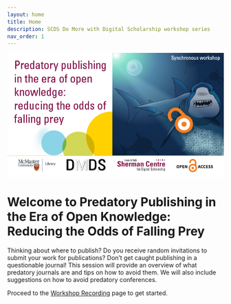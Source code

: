 ```yaml
---
layout: home
title: Home
description: SCDS Do More with Digital Scholarship workshop series
nav_order: 1
---
```


<img src="assets/img/PredPubEVENT-library-news-events.png" alt="Workshop Title Slide" width="720">

# Welcome to Predatory Publishing in the Era of Open Knowledge: Reducing the Odds of Falling Prey

Thinking about where to publish?  Do you receive random invitations to submit your work for publications? Don’t get caught publishing in a questionable journal!  This session will provide an overview of what predatory journals are and tips on how to avoid them.  We will also include suggestions on how to avoid predatory conferences. 

Proceed to the [Workshop Recording](preparation) page to get started.

